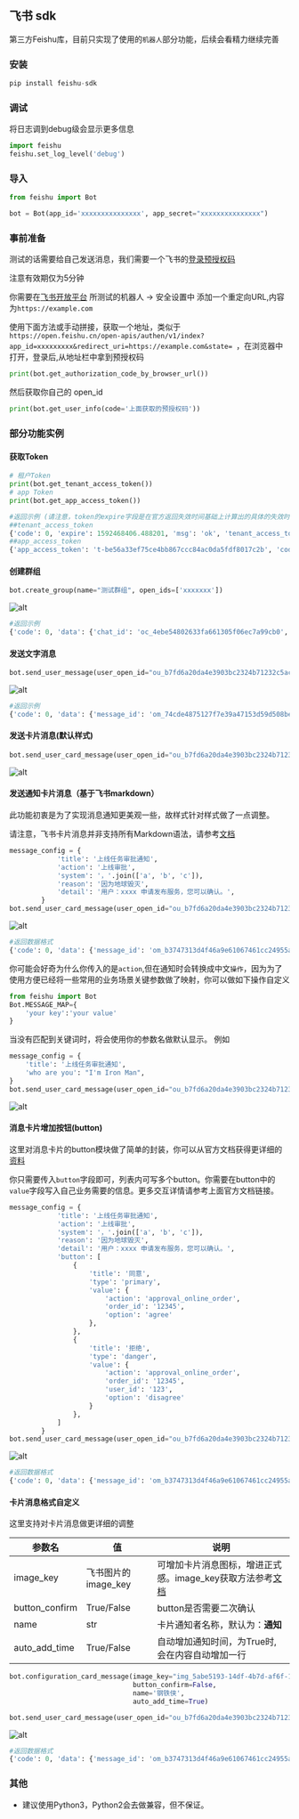 ## 飞书 sdk

第三方Feishu库，目前只实现了使用的`机器人`部分功能，后续会看精力继续完善

### 安装

``` python
pip install feishu-sdk
```

### 调试
将日志调到debug级会显示更多信息
```python
import feishu
feishu.set_log_level('debug')
```

### 导入
``` python
from feishu import Bot

bot = Bot(app_id='xxxxxxxxxxxxxxx', app_secret="xxxxxxxxxxxxxxx")
```

### 事前准备

测试的话需要给自己发送消息，我们需要一个飞书的[登录预授权码](https://open.feishu.cn/document/ukTMukTMukTM/ukzN4UjL5cDO14SO3gTN)

注意有效期仅为5分钟

你需要在[飞书开放平台](https://open.feishu.cn/) 所测试的机器人 -> 安全设置中 添加一个重定向URL,内容为`https://example.com`

使用下面方法或手动拼接，获取一个地址，类似于`https://open.feishu.cn/open-apis/authen/v1/index?app_id=xxxxxxxxx&redirect_uri=https://example.com&state= `，在浏览器中打开，登录后,从地址栏中拿到预授权码
``` python
print(bot.get_authorization_code_by_browser_url())
```

然后获取你自己的 open_id
``` python
print(bot.get_user_info(code='上面获取的预授权码'))
```

### 部分功能实例

#### 获取Token
``` python
# 租户Token
print(bot.get_tenant_access_token())
# app Token
print(bot.get_app_access_token())

#返回示例 (请注意，token的expire字段是在官方返回失效时间基础上计算出的具体的失效时间戳)
##tenant_access_token
{'code': 0, 'expire': 1592468406.488201, 'msg': 'ok', 'tenant_access_token': 't-be56a33ef75ce4bb867ccc84ac0da5fdf8017c2b'}
##app_access_token
{'app_access_token': 't-be56a33ef75ce4bb867ccc84ac0da5fdf8017c2b', 'code': 0, 'expire': 1592468406.551423, 'msg': 'ok', 'tenant_access_token': 't-be56a33ef75ce4bb867ccc84ac0da5fdf8017c2b'}
```

#### 创建群组
``` python
bot.create_group(name="测试群组", open_ids=['xxxxxxx'])
```
![alt ](images/create_group.png "创建群组并添加用户")
``` python
#返回示例
{'code': 0, 'data': {'chat_id': 'oc_4ebe54802633fa661305f06ec7a99cb0', 'invalid_open_ids': [], 'invalid_user_ids': []}, 'msg': 'ok'}
```

#### 发送文字消息
``` python
bot.send_user_message(user_open_id="ou_b7fd6a20da4e3903bc2324b71232c5ac", text='Hi,feishu~')
```
![alt ](images/send_text_message.png "文字消息")
``` python
#返回示例
{'code': 0, 'data': {'message_id': 'om_74cde4875127f7e39a47153d59d508be'}, 'msg': 'ok'}
```

#### 发送卡片消息(默认样式)
``` python
bot.send_user_card_message(user_open_id="ou_b7fd6a20da4e3903bc2324b71232c5ac", title="测试标题", text="测试内容")
```
![alt ](images/send_card_message_default.png "默认卡片消息")
#### 发送通知卡片消息（基于飞书markdown）
此功能初衷是为了实现消息通知更美观一些，故样式针对样式做了一点调整。

请注意，飞书卡片消息并非支持所有Markdown语法，请参考[文档](https://open.feishu.cn/document/ukTMukTMukTM/uADOwUjLwgDM14CM4ATN) 
``` python
message_config = {
            'title': '上线任务审批通知',
            'action': '上线审批',
            'system': '，'.join(['a', 'b', 'c']),
            'reason': '因为地球毁灭',
            'detail': '用户：xxxx 申请发布服务，您可以确认。',
        }
bot.send_user_card_message(user_open_id="ou_b7fd6a20da4e3903bc2324b71232c5ac", **message_config)
```
![alt ](images/send_card_message_markdown.png "markdown消息")

``` python
#返回数据格式
{'code': 0, 'data': {'message_id': 'om_b3747313d4f46a9e61067461cc24955a'}, 'msg': 'ok'}
```
你可能会好奇为什么你传入的是`action`,但在通知时会转换成中文`操作`，因为为了使用方便已经将一些常用的业务场景关键参数做了映射，你可以做如下操作自定义
``` python
from feishu import Bot
Bot.MESSAGE_MAP={
    'your key':'your value'
}
```
当没有匹配到关键词时，将会使用你的参数名做默认显示。
例如
``` python
message_config = {
    'title': '上线任务审批通知',
    'who are you': "I'm Iron Man",
}
bot.send_user_card_message(user_open_id="ou_b7fd6a20da4e3903bc2324b71232c5ac", **message_config)
```
![alt ](images/send_card_message_explain_role.png "markdown消息")

#### 消息卡片增加按钮(button)
这里对消息卡片的button模块做了简单的封装，你可以从官方文档获得更详细的[资料](https://open.feishu.cn/document/ukTMukTMukTM/uEzNwUjLxcDM14SM3ATN)

你只需要传入`button`字段即可，列表内可写多个button。你需要在button中的`value`字段写入自己业务需要的信息。更多交互详情请参考上面官方文档链接。
``` python
message_config = {
            'title': '上线任务审批通知',
            'action': '上线审批',
            'system': '，'.join(['a', 'b', 'c']),
            'reason': '因为地球毁灭',
            'detail': '用户：xxxx 申请发布服务，您可以确认。',
            'button': [
                {
                    'title': '同意',
                    'type': 'primary',
                    'value': {
                        'action': 'approval_online_order',
                        'order_id': '12345',
                        'option': 'agree'
                    },
                },
                {
                    'title': '拒绝',
                    'type': 'danger',
                    'value': {
                        'action': 'approval_online_order',
                        'order_id': '12345',
                        'user_id': '123',
                        'option': 'disagree'
                    }
                },
            ]
        }
bot.send_user_card_message(user_open_id="ou_b7fd6a20da4e3903bc2324b71232c5ac", **message_config)
```
![alt ](images/send_card_message_button.png "markdown消息")

``` python
#返回数据格式
{'code': 0, 'data': {'message_id': 'om_b3747313d4f46a9e61067461cc24955a'}, 'msg': 'ok'}
```
#### 卡片消息格式自定义
这里支持对卡片消息做更详细的调整

|参数名|值|说明|
|----|----|----|
|image_key|飞书图片的image_key|可增加卡片消息图标，增进正式感。image_key获取方法参考[文档](https://open.feishu.cn/document/ukTMukTMukTM/uEDO04SM4QjLxgDN)|
|button_confirm|True/False|button是否需要二次确认|
|name|str|卡片通知者名称，默认为：**通知**|
|auto_add_time|True/False|自动增加通知时间，为True时,会在内容自动增加一行|


``` python
bot.configuration_card_message(image_key="img_5abe5193-14df-4b7d-af6f-15fac38c485g", 
                               button_confirm=False, 
                               name='钢铁侠',
                               auto_add_time=True)

bot.send_user_card_message(user_open_id="ou_b7fd6a20da4e3903bc2324b71232c5ac", **message_config)
```
![alt ](images/configuration_card_message.png "markdown消息")

``` python
#返回数据格式
{'code': 0, 'data': {'message_id': 'om_b3747313d4f46a9e61067461cc24955a'}, 'msg': 'ok'}
```

### 其他
* 建议使用Python3，Python2会去做兼容，但不保证。
